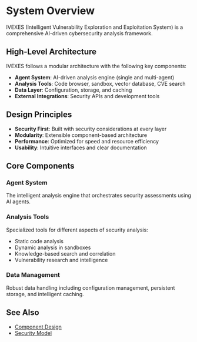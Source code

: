 # System Overview

IVEXES (Intelligent Vulnerability Exploration and Exploitation System) is a comprehensive AI-driven cybersecurity analysis framework.

## High-Level Architecture

IVEXES follows a modular architecture with the following key components:

- **Agent System**: AI-driven analysis engine (single and multi-agent)
- **Analysis Tools**: Code browser, sandbox, vector database, CVE search
- **Data Layer**: Configuration, storage, and caching
- **External Integrations**: Security APIs and development tools

## Design Principles

- **Security First**: Built with security considerations at every layer
- **Modularity**: Extensible component-based architecture
- **Performance**: Optimized for speed and resource efficiency
- **Usability**: Intuitive interfaces and clear documentation

## Core Components

### Agent System
The intelligent analysis engine that orchestrates security assessments using AI agents.

### Analysis Tools
Specialized tools for different aspects of security analysis:
- Static code analysis
- Dynamic analysis in sandboxes
- Knowledge-based search and correlation
- Vulnerability research and intelligence

### Data Management
Robust data handling including configuration management, persistent storage, and intelligent caching.

## See Also

- [Component Design](components.md)
- [Security Model](security.md)